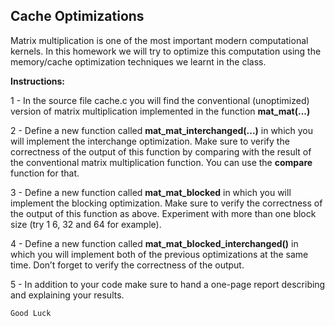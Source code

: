
## Cache	Optimizations

Matrix multiplication is one of the most important modern computational kernels. In this homework we
will try to optimize this computation using the memory/cache optimization techniques we learnt in the
class.

**Instructions:**

1 - In the source file cache.c you will find the conventional (unoptimized) version of matrix
multiplication implemented in the function **mat_mat(...)**

2 - Define a new function called **mat_mat_interchanged(...)** in which you will implement the
interchange optimization. Make sure to verify the correctness of the output of this function by
comparing with the result of the conventional matrix multiplication function. You can use the **compare**
function for that.

3 - Define a new function called **mat_mat_blocked** in which you will implement the blocking
optimization. Make sure to verify the correctness of the output of this function as above. Experiment
with more than one block size (try 1 6, 32 and 64 for example).

4 - Define a new function called **mat_mat_blocked_interchanged()** in which you will implement both
of the previous optimizations at the same time. Don’t forget to verify the correctness of the output.

5 - In addition to your code make sure to hand a one-page report describing and explaining your results.

```
Good Luck
```

